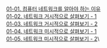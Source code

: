 [01-01. 컴퓨터 네트워크를 알아야 하는 이유](<01-01. 컴퓨터 네트워크를 알아야 하는 이유.md>)\
[01-02. 네트워크 거시적으로 살펴보기 - 1](<01-02. 네트워크 거시적으로 살펴보기 - 1.md>)\
[01-03. 네트워크 거시적으로 살펴보기 - 2](<01-03. 네트워크 거시적으로 살펴보기 - 2.md>)\
[01-04. 네트워크 미시적으로 살펴보기 - 1](<01-04. 네트워크 미시적으로 살펴보기 - 1.md>)\
[01-05. 네트워크 미시적으로 살펴보기 - 2](<01-05. 네트워크 미시적으로 살펴보기 - 2.md>)\
